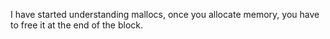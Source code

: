 I have started understanding mallocs, once you allocate memory, you have to free it at the end of the block.
